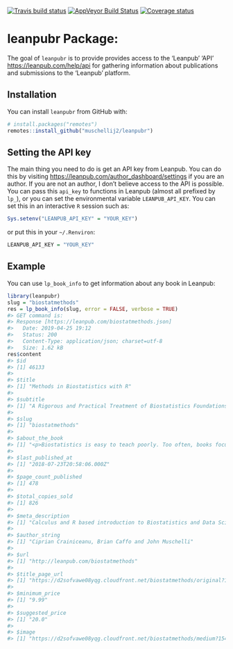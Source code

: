 
[![Travis build
status](https://travis-ci.org/muschellij2/leanpubr.svg?branch=master)](https://travis-ci.org/muschellij2/leanpubr)
[![AppVeyor Build
Status](https://ci.appveyor.com/api/projects/status/github/muschellij2/leanpubr?branch=master&svg=true)](https://ci.appveyor.com/project/muschellij2/leanpubr)
[![Coverage
status](https://coveralls.io/repos/github/muschellij2/leanpubr/badge.svg?branch=master)](https://coveralls.io/r/muschellij2/leanpubr?branch=master)
<!-- README.md is generated from README.Rmd. Please edit that file -->

# leanpubr Package:

The goal of `leanpubr` is to provide provides access to the ‘Leanpub’
‘API’ <https://leanpub.com/help/api> for gathering information about
publications and submissions to the ‘Leanpub’ platform.

## Installation

You can install `leanpubr` from GitHub with:

``` r
# install.packages("remotes")
remotes::install_github("muschellij2/leanpubr")
```

## Setting the API key

The main thing you need to do is get an API key from Leanpub. You can do
this by visiting <https://leanpub.com/author_dashboard/settings> if you
are an author. If you are not an author, I don’t believe access to the
API is possible. You can pass this `api_key` to functions in Leanpub
(almost all prefixed by `lp_`), or you can set the environmental
variable `LEANPUB_API_KEY`. You can set this in an interactive `R`
session such as:

``` r
Sys.setenv("LEANPUB_API_KEY" = "YOUR_KEY")
```

or put this in your `~/.Renviron`:

``` r
LEANPUB_API_KEY = "YOUR_KEY"
```

## Example

You can use `lp_book_info` to get information about any book in Leanpub:

``` r
library(leanpubr)
slug = "biostatmethods"
res = lp_book_info(slug, error = FALSE, verbose = TRUE)
#> GET command is:
#> Response [https://leanpub.com/biostatmethods.json]
#>   Date: 2019-04-25 19:12
#>   Status: 200
#>   Content-Type: application/json; charset=utf-8
#>   Size: 1.62 kB
res$content
#> $id
#> [1] 46133
#> 
#> $title
#> [1] "Methods in Biostatistics with R"
#> 
#> $subtitle
#> [1] "A Rigorous and Practical Treatment of Biostatistics Foundations using R"
#> 
#> $slug
#> [1] "biostatmethods"
#> 
#> $about_the_book
#> [1] "<p>Biostatistics is easy to teach poorly. Too often, books focus on methodology with no emphasis on programming and practical implementations. In contrast, books focused on R programming and visualization rarely discuss foundational topics that provide the infrastructure needed by data analysts to make decisions, evaluate analytic tools, and get ready for new and unforeseen challenges. Thus, we are bridging this divide that had no reason to exist in the first place. The book is unapologetic about its focus on Biostatistics, that is Statistics with Biological, Public Health, and Medical applications, though we think that it could be used successfully for large Statistical and Data Science Courses. Data and code can be downloaded here: <a href=\"https://github.com/muschellij2/biostatmethods\" target=\"_blank\">https://github.com/muschellij2/biostatmethods</a></p>"
#> 
#> $last_published_at
#> [1] "2018-07-23T20:58:06.000Z"
#> 
#> $page_count_published
#> [1] 478
#> 
#> $total_copies_sold
#> [1] 826
#> 
#> $meta_description
#> [1] "Calculus and R based introduction to Biostatistics and Data Science"
#> 
#> $author_string
#> [1] "Ciprian Crainiceanu, Brian Caffo and John Muschelli"
#> 
#> $url
#> [1] "http://leanpub.com/biostatmethods"
#> 
#> $title_page_url
#> [1] "https://d2sofvawe08yqg.cloudfront.net/biostatmethods/original?1549500285"
#> 
#> $minimum_price
#> [1] "9.99"
#> 
#> $suggested_price
#> [1] "20.0"
#> 
#> $image
#> [1] "https://d2sofvawe08yqg.cloudfront.net/biostatmethods/medium?1549500285"
```
